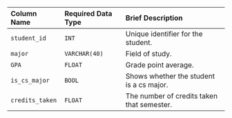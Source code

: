 | Column Name | Required Data Type | Brief Description |
| :--- | :--- | :--- |
| `student_id` | `INT` | Unique identifier for the student. |
| `major` | `VARCHAR(40)` | Field of study. |
| `GPA` | `FLOAT` | Grade point average. |
| `is_cs_major` | `BOOL` | Shows whether the student is a cs major. |
| `credits_taken` | `FLOAT` | The number of credits taken that semester. |